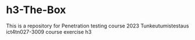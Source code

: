 # h3-The-Box
This is a repository for Penetration testing course 2023 Tunkeutumistestaus ict4tn027-3009 course exercise h3
